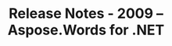 ﻿---
title: Release Notes - 2009 – Aspose.Words for .NET
articleTitle: Release Notes - 2009
linktitle: Release Notes - 2009
description: "Aspose.Words for .NET Release Notes - 2009 – learn about the latest updates and fixes."
type: docs
weight: 120
url: /net/release-notes-2009/
---


